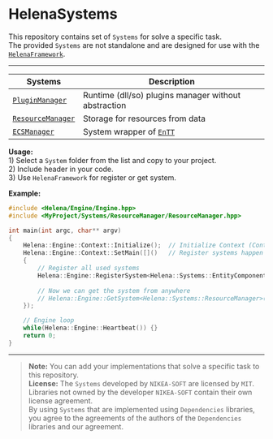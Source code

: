 # HelenaSystems  
This repository contains set of `Systems` for solve a specific task.  
The provided `Systems` are not standalone and are designed for use with the [`HelenaFramework`](https://github.com/NIKEA-SOFT/HelenaFramework).  
  
---  
|    Systems    |            Description         |  
| ------------- | ------------------------------ |  
|  [`PluginManager`](https://github.com/NIKEA-SOFT/HelenaSystems/tree/main/PluginManager) | Runtime (dll/so) plugins manager without abstraction |  
|  [`ResourceManager`](https://github.com/NIKEA-SOFT/HelenaSystems/tree/main/ResourceManager) | Storage for resources from data |  
|  [`ECSManager`](https://github.com/NIKEA-SOFT/HelenaSystems/tree/main/ECSManager) | System wrapper of [`EnTT`](https://github.com/skypjack/entt) |  
  
**Usage:**  
1\) Select a `System` folder from the list and copy to your project.  
2\) Include header in your code.  
3\) Use `HelenaFramework` for register or get system.  
  
**Example:**  
```C++ 
#include <Helena/Engine/Engine.hpp>
#include <MyProject/Systems/ResourceManager/ResourceManager.hpp>

int main(int argc, char** argv)
{
    Helena::Engine::Context::Initialize();  // Initialize Context (Context used in Engine)
    Helena::Engine::Context::SetMain([]()   // Register systems happen in this callback
    {
        // Register all used systems
        Helena::Engine::RegisterSystem<Helena::Systems::EntityComponent>();
        
        // Now we can get the system from anywhere
        // Helena::Engine::GetSystem<Helena::Systems::ResourceManager>();
    });

    // Engine loop
    while(Helena::Engine::Heartbeat()) {}
    return 0;
}
```  
  
---  
> **Note:** You can add your implementations that solve a specific task to this repository.  
> **License:** The `Systems` developed by `NIKEA-SOFT` are licensed by `MIT`.  
> Libraries not owned by the developer `NIKEA-SOFT` contain their own license agreement.  
> By using `Systems` that are implemented using `Dependencies` libraries,  
> you agree to the agreements of the authors of the `Dependencies` libraries and our agreement.  